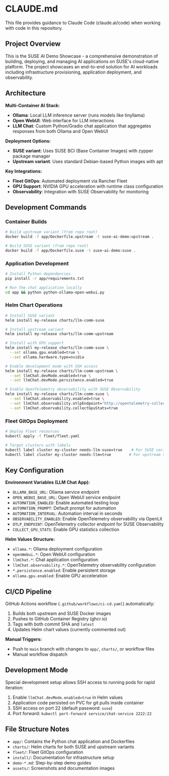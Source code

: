 # CLAUDE.md

This file provides guidance to Claude Code (claude.ai/code) when working with code in this repository.

## Project Overview

This is the SUSE AI Demo Showcase - a comprehensive demonstration of building, deploying, and managing AI applications on SUSE's cloud-native platform. The project showcases an end-to-end solution for AI workloads including infrastructure provisioning, application deployment, and observability.

## Architecture

**Multi-Container AI Stack:**
- **Ollama**: Local LLM inference server (runs models like tinyllama)
- **Open WebUI**: Web interface for LLM interactions
- **LLM Chat**: Custom Python/Gradio chat application that aggregates responses from both Ollama and Open WebUI

**Deployment Options:**
- **SUSE variant**: Uses SUSE BCI (Base Container Images) with zypper package manager
- **Upstream variant**: Uses standard Debian-based Python images with apt

**Key Integrations:**
- **Fleet GitOps**: Automated deployment via Rancher Fleet
- **GPU Support**: NVIDIA GPU acceleration with runtime class configuration
- **Observability**: Integration with SUSE Observability for monitoring

## Development Commands

### Container Builds
```bash
# Build upstream variant (from repo root)
docker build -f app/Dockerfile.upstream -t suse-ai-demo:upstream .

# Build SUSE variant (from repo root)
docker build -f app/Dockerfile.suse -t suse-ai-demo:suse .
```

### Application Development
```bash
# Install Python dependencies
pip install -r app/requirements.txt

# Run the chat application locally
cd app && python python-ollama-open-webui.py
```

### Helm Chart Operations
```bash
# Install SUSE variant
helm install my-release charts/llm-comm-suse

# Install upstream variant  
helm install my-release charts/llm-comm-upstream

# Install with GPU support
helm install my-release charts/llm-comm-suse \
  --set ollama.gpu.enabled=true \
  --set ollama.hardware.type=nvidia

# Enable development mode with SSH access
helm install my-release charts/llm-comm-upstream \
  --set llmChat.devMode.enabled=true \
  --set llmChat.devMode.persistence.enabled=true

# Enable OpenTelemetry observability with SUSE Observability
helm install my-release charts/llm-comm-suse \
  --set llmChat.observability.enabled=true \
  --set llmChat.observability.otlpEndpoint="http://opentelemetry-collector.suse-observability.svc.cluster.local:4318" \
  --set llmChat.observability.collectGpuStats=true
```

### Fleet GitOps Deployment
```bash
# Deploy Fleet resources
kubectl apply -f fleet/fleet.yaml

# Target clusters with labels
kubectl label cluster my-cluster needs-llm-suse=true    # For SUSE variant
kubectl label cluster my-cluster needs-llm=true        # For upstream variant
```

## Key Configuration

**Environment Variables (LLM Chat App):**
- `OLLAMA_BASE_URL`: Ollama service endpoint
- `OPEN_WEBUI_BASE_URL`: Open WebUI service endpoint  
- `AUTOMATION_ENABLED`: Enable automated testing loop
- `AUTOMATION_PROMPT`: Default prompt for automation
- `AUTOMATION_INTERVAL`: Automation interval in seconds
- `OBSERVABILITY_ENABLED`: Enable OpenTelemetry observability via OpenLit
- `OTLP_ENDPOINT`: OpenTelemetry collector endpoint for SUSE Observability
- `COLLECT_GPU_STATS`: Enable GPU statistics collection

**Helm Values Structure:**
- `ollama.*`: Ollama deployment configuration
- `openWebui.*`: Open WebUI configuration
- `llmChat.*`: Chat application configuration
- `llmChat.observability.*`: OpenTelemetry observability configuration
- `*.persistence.enabled`: Enable persistent storage
- `ollama.gpu.enabled`: Enable GPU acceleration

## CI/CD Pipeline

GitHub Actions workflow (`.github/workflows/ci-cd.yaml`) automatically:
1. Builds both upstream and SUSE Docker images
2. Pushes to GitHub Container Registry (ghcr.io)
3. Tags with both commit SHA and `latest`
4. Updates Helm chart values (currently commented out)

**Manual Triggers:**
- Push to `main` branch with changes to `app/`, `charts/`, or workflow files
- Manual workflow dispatch

## Development Mode

Special development setup allows SSH access to running pods for rapid iteration:
1. Enable `llmChat.devMode.enabled=true` in Helm values
2. Application code persisted on PVC for git pulls inside container
3. SSH access on port 22 (default password: `suse`)
4. Port forward: `kubectl port-forward service/chat-service 2222:22`

## File Structure Notes

- `app/`: Contains the Python chat application and Dockerfiles
- `charts/`: Helm charts for both SUSE and upstream variants
- `fleet/`: Fleet GitOps configuration
- `install/`: Documentation for infrastructure setup
- `demo-*.md`: Step-by-step demo guides
- `assets/`: Screenshots and documentation images